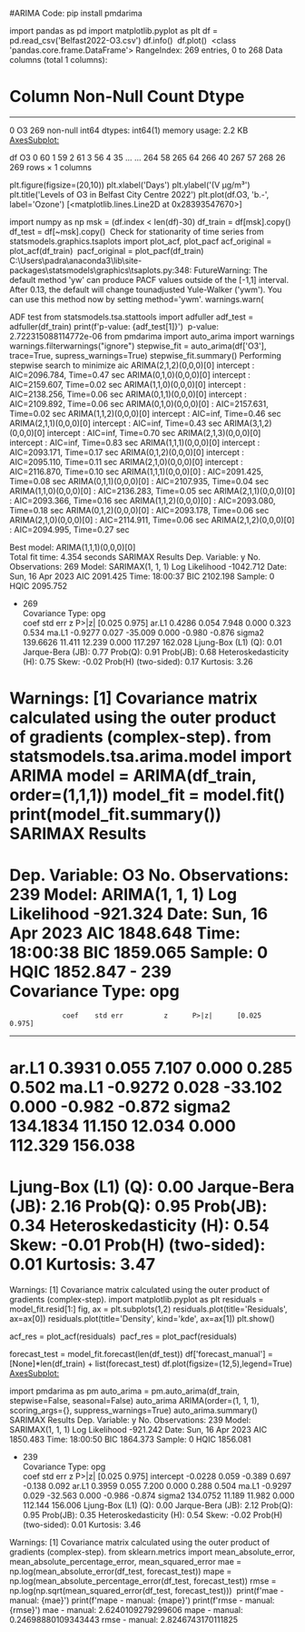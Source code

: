 #ARIMA Code:
pip install pmdarima

import pandas as pd
import matplotlib.pyplot as plt
df = pd.read_csv('Belfast2022-O3.csv')
df.info()
​
df.plot()
​
<class 'pandas.core.frame.DataFrame'>
RangeIndex: 269 entries, 0 to 268
Data columns (total 1 columns):
 #   Column  Non-Null Count  Dtype
---  ------  --------------  -----
 0   O3      269 non-null    int64
dtypes: int64(1)
memory usage: 2.2 KB
<AxesSubplot:>

df
O3
0	60
1	59
2	61
3	56
4	35
...	...
264	58
265	64
266	40
267	57
268	26
269 rows × 1 columns

plt.figure(figsize=(20,10))
plt.xlabel('Days')
plt.ylabel('(V µg/m³')
plt.title('Levels of O3 in Belfast City Centre 2022')
plt.plot(df.O3, 'b.-', label='Ozone')
[<matplotlib.lines.Line2D at 0x28393547670>]

import numpy as np
msk = (df.index < len(df)-30)
df_train = df[msk].copy()
df_test = df[~msk].copy()
​
Check for stationarity of time series
from statsmodels.graphics.tsaplots import plot_acf, plot_pacf
​
acf_original = plot_acf(df_train)
​
pacf_original = plot_pacf(df_train)
C:\Users\padra\anaconda3\lib\site-packages\statsmodels\graphics\tsaplots.py:348: FutureWarning: The default method 'yw' can produce PACF values outside of the [-1,1] interval. After 0.13, the default will change tounadjusted Yule-Walker ('ywm'). You can use this method now by setting method='ywm'.
  warnings.warn(


ADF test
from statsmodels.tsa.stattools import adfuller
adf_test = adfuller(df_train)
print(f'p-value: {adf_test[1]}')
​
p-value: 2.722315088114772e-06
from pmdarima import auto_arima
import warnings
warnings.filterwarnings("ignore")
stepwise_fit = auto_arima(df['O3'], trace=True,
                          supress_warnings=True)
stepwise_fit.summary()
Performing stepwise search to minimize aic
 ARIMA(2,1,2)(0,0,0)[0] intercept   : AIC=2096.784, Time=0.47 sec
 ARIMA(0,1,0)(0,0,0)[0] intercept   : AIC=2159.607, Time=0.02 sec
 ARIMA(1,1,0)(0,0,0)[0] intercept   : AIC=2138.256, Time=0.06 sec
 ARIMA(0,1,1)(0,0,0)[0] intercept   : AIC=2109.892, Time=0.06 sec
 ARIMA(0,1,0)(0,0,0)[0]             : AIC=2157.631, Time=0.02 sec
 ARIMA(1,1,2)(0,0,0)[0] intercept   : AIC=inf, Time=0.46 sec
 ARIMA(2,1,1)(0,0,0)[0] intercept   : AIC=inf, Time=0.43 sec
 ARIMA(3,1,2)(0,0,0)[0] intercept   : AIC=inf, Time=0.70 sec
 ARIMA(2,1,3)(0,0,0)[0] intercept   : AIC=inf, Time=0.83 sec
 ARIMA(1,1,1)(0,0,0)[0] intercept   : AIC=2093.171, Time=0.17 sec
 ARIMA(0,1,2)(0,0,0)[0] intercept   : AIC=2095.110, Time=0.11 sec
 ARIMA(2,1,0)(0,0,0)[0] intercept   : AIC=2116.870, Time=0.10 sec
 ARIMA(1,1,1)(0,0,0)[0]             : AIC=2091.425, Time=0.08 sec
 ARIMA(0,1,1)(0,0,0)[0]             : AIC=2107.935, Time=0.04 sec
 ARIMA(1,1,0)(0,0,0)[0]             : AIC=2136.283, Time=0.05 sec
 ARIMA(2,1,1)(0,0,0)[0]             : AIC=2093.366, Time=0.16 sec
 ARIMA(1,1,2)(0,0,0)[0]             : AIC=2093.080, Time=0.18 sec
 ARIMA(0,1,2)(0,0,0)[0]             : AIC=2093.178, Time=0.06 sec
 ARIMA(2,1,0)(0,0,0)[0]             : AIC=2114.911, Time=0.06 sec
 ARIMA(2,1,2)(0,0,0)[0]             : AIC=2094.995, Time=0.27 sec

Best model:  ARIMA(1,1,1)(0,0,0)[0]          
Total fit time: 4.354 seconds
SARIMAX Results
Dep. Variable:	y	No. Observations:	269
Model:	SARIMAX(1, 1, 1)	Log Likelihood	-1042.712
Date:	Sun, 16 Apr 2023	AIC	2091.425
Time:	18:00:37	BIC	2102.198
Sample:	0	HQIC	2095.752
- 269		
Covariance Type:	opg		
coef	std err	z	P>|z|	[0.025	0.975]
ar.L1	0.4286	0.054	7.948	0.000	0.323	0.534
ma.L1	-0.9277	0.027	-35.009	0.000	-0.980	-0.876
sigma2	139.6626	11.411	12.239	0.000	117.297	162.028
Ljung-Box (L1) (Q):	0.01	Jarque-Bera (JB):	0.77
Prob(Q):	0.91	Prob(JB):	0.68
Heteroskedasticity (H):	0.75	Skew:	-0.02
Prob(H) (two-sided):	0.17	Kurtosis:	3.26


Warnings:
[1] Covariance matrix calculated using the outer product of gradients (complex-step).
from statsmodels.tsa.arima.model import ARIMA
model = ARIMA(df_train, order=(1,1,1))
model_fit = model.fit()
print(model_fit.summary())
                               SARIMAX Results                                
==============================================================================
Dep. Variable:                     O3   No. Observations:                  239
Model:                 ARIMA(1, 1, 1)   Log Likelihood                -921.324
Date:                Sun, 16 Apr 2023   AIC                           1848.648
Time:                        18:00:38   BIC                           1859.065
Sample:                             0   HQIC                          1852.847
                                - 239                                         
Covariance Type:                  opg                                         
==============================================================================
                 coef    std err          z      P>|z|      [0.025      0.975]
------------------------------------------------------------------------------
ar.L1          0.3931      0.055      7.107      0.000       0.285       0.502
ma.L1         -0.9272      0.028    -33.102      0.000      -0.982      -0.872
sigma2       134.1834     11.150     12.034      0.000     112.329     156.038
===================================================================================
Ljung-Box (L1) (Q):                   0.00   Jarque-Bera (JB):                 2.16
Prob(Q):                              0.95   Prob(JB):                         0.34
Heteroskedasticity (H):               0.54   Skew:                            -0.01
Prob(H) (two-sided):                  0.01   Kurtosis:                         3.47
===================================================================================

Warnings:
[1] Covariance matrix calculated using the outer product of gradients (complex-step).
import matplotlib.pyplot as plt
residuals = model_fit.resid[1:]
fig, ax = plt.subplots(1,2)
residuals.plot(title='Residuals', ax=ax[0])
residuals.plot(title='Density', kind='kde', ax=ax[1])
plt.show()

acf_res = plot_acf(residuals)
​
pacf_res = plot_pacf(residuals)


forecast_test = model_fit.forecast(len(df_test))
​
df['forecast_manual'] = [None]*len(df_train) + list(forecast_test)
df.plot(figsize=(12,5),legend=True)
<AxesSubplot:>

import pmdarima as pm
auto_arima = pm.auto_arima(df_train, stepwise=False, seasonal=False)
auto_arima
ARIMA(order=(1, 1, 1), scoring_args={}, suppress_warnings=True)
auto_arima.summary()
SARIMAX Results
Dep. Variable:	y	No. Observations:	239
Model:	SARIMAX(1, 1, 1)	Log Likelihood	-921.242
Date:	Sun, 16 Apr 2023	AIC	1850.483
Time:	18:00:50	BIC	1864.373
Sample:	0	HQIC	1856.081
- 239		
Covariance Type:	opg		
coef	std err	z	P>|z|	[0.025	0.975]
intercept	-0.0228	0.059	-0.389	0.697	-0.138	0.092
ar.L1	0.3959	0.055	7.200	0.000	0.288	0.504
ma.L1	-0.9297	0.029	-32.563	0.000	-0.986	-0.874
sigma2	134.0752	11.189	11.982	0.000	112.144	156.006
Ljung-Box (L1) (Q):	0.00	Jarque-Bera (JB):	2.12
Prob(Q):	0.95	Prob(JB):	0.35
Heteroskedasticity (H):	0.54	Skew:	-0.02
Prob(H) (two-sided):	0.01	Kurtosis:	3.46


Warnings:
[1] Covariance matrix calculated using the outer product of gradients (complex-step).
from sklearn.metrics import mean_absolute_error, mean_absolute_percentage_error, mean_squared_error
mae = np.log(mean_absolute_error(df_test, forecast_test))
mape = np.log(mean_absolute_percentage_error(df_test, forecast_test))
rmse = np.log(np.sqrt(mean_squared_error(df_test, forecast_test)))
​
​
print(f'mae - manual: {mae}')
print(f'mape - manual: {mape}')
print(f'rmse - manual: {rmse}')
mae - manual: 2.6240109279299606
mape - manual: 0.24698880109343443
rmse - manual: 2.8246743170111825
